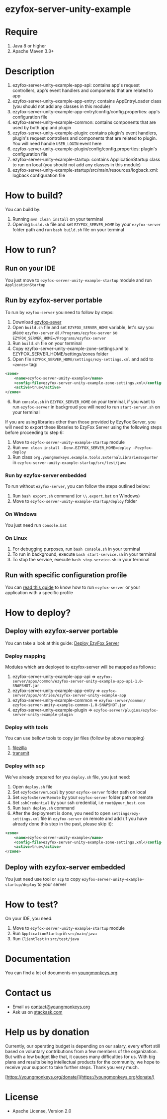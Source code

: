 
# ezyfox-server-unity-example

# Require

1. Java 8 or higher
2. Apache Maven 3.3+

# Description

1. ezyfox-server-unity-example-app-api: contains app's request controllers, app's event handlers and components that are related to
   app
2. ezyfox-server-unity-example-app-entry: contains AppEntryLoader class (you should not add any classes in this module)
3. ezyfox-server-unity-example-app-entry/config/config.properties: app's configuration file
4. ezyfox-server-unity-example-common: contains components that are used by both app and plugin
5. ezyfox-server-unity-example-plugin: contains plugin's event handlers, plugin's request controllers and components that are related
   to plugin. You will need handle `USER_LOGIN` event here
6. ezyfox-server-unity-example-plugin/config/config.properties: plugin's configuration file
7. ezyfox-server-unity-example-startup: contains ApplicationStartup class to run on local (you should not add any classes in this
   module)
8. ezyfox-server-unity-example-startup/src/main/resources/logback.xml: logback configuration file

# How to build?

You can build by:

1. Running `mvn clean install` on your terminal
2. Opening `build.sh` file and set `EZYFOX_SERVER_HOME` by your `ezyfox-server` folder path and run `bash build.sh` file
   on your terminal

# How to run?

## Run on your IDE

You just move to `ezyfox-server-unity-example-startup` module and run `ApplicationStartup`

## Run by ezyfox-server portable

To run by `ezyfox-server` you need to follow by steps:

1. Download [ezyfox-sever](https://youngmonkeys.org/download)
2. Open `build.sh` file and set `EZYFOX_SERVER_HOME` variable, let's say you place `ezyfox-server`
   at `/Programs/ezyfox-server` so `EZYFOX_SERVER_HOME=/Programs/ezyfox-server`
3. Run `build.sh` file on your terminal
4. Copy ezyfox-server-unity-example-zone-settings.xml to EZYFOX_SERVER_HOME/settings/zones folder
5. Open file `EZYFOX_SERVER_HOME/settings/ezy-settings.xml` and add to `<zones>` tag:

```xml
<zone>
	<name>ezyfox-server-unity-example</name>
	<config-file>ezyfox-server-unity-example-zone-settings.xml</config-file>
	<active>true</active>
</zone>
```

6. Run `console.sh` in `EZYFOX_SERVER_HOME` on your terminal, if you want to run `ezyfox-server` in backgroud you will
   need to run `start-server.sh` on your terminal

If you are using libraries other than those provided by EzyFox Server, you will need to export these libraries to EzyFox Server using the following steps before proceeding to step 6:

1. Move to `ezyfox-server-unity-example-startup` module
2. Run `mvn clean install -Denv.EZYFOX_SERVER_HOME=deploy -Pezyfox-deploy`
3. Run class `org.youngmonkeys.example.tools.ExternalLibrariesExporter` in `ezyfox-server-unity-example-startup/src/test/java`

### Run by ezyfox-server embedded

To run without `ezyfox-server`, you can follow the steps outlined below:

1. Run `bash export.sh` command (or `\\.export.bat` on Windows)
2. Move to `ezyfox-server-unity-example-startup/deploy` folder

### On Windows

You just need run `console.bat`

### On Linux

1. For debugging purposes, run `bash console.sh` in your terminal
2. To run in background, execute `bash start-service.sh` in your terminal
3. To stop the service, execute `bash stop-service.sh` in your terminal

## Run with specific configuration profile

You can [read this guide](https://youngmonkeys.org/ezyfox-server-project-configuration/) to know how to
run `ezyfox-server` or your application with a specific profile

# How to deploy?

## Deploy with ezyfox-server portable

You can take a look at this guide: [Deploy EzyFox Server](https://youngmonkeys.org/deploy-ezyfox-server/)

### Deploy mapping

Modules which are deployed to ezyfox-server will be mapped as follows::

1. ezyfox-server-unity-example-app-api => `ezyfox-server/apps/common/ezyfox-server-unity-example-app-api-1.0-SNAPSHOT.jar`
2. ezyfox-server-unity-example-app-entry => `ezyfox-server/apps/entries/ezyfox-server-unity-example-app`
3. ezyfox-server-unity-example-common => `ezyfox-server/common/ ezyfox-server-unity-example-common-1.0-SNAPSHOT.jar`
4. ezyfox-server-unity-example-plugin => `ezyfox-server/plugins/ezyfox-server-unity-example-plugin`

### Deploy with tools

You can use bellow tools to copy jar files (follow by above mapping)

1. [filezilla](https://filezilla-project.org/)
2. [transmit](https://panic.com/transmit/)

### Deploy with scp

We've already prepared for you `deploy.sh` file, you just need:

1. Open `deploy.sh` file
2. Set `ezyfoxServerLocal` by your `ezyfox-server` folder path on local
3. Set `ezyfoxServerRemote` by your `ezyfox-server` folder path on remote
4. Set `sshCredential` by your ssh credential, i.e `root@your_host.com`
5. Run `bash deploy.sh` command
6. After the deployment is done, you need to open `settings/ezy-settings.xml` file in `ezyfox-server` on remote and
   add (if you have already done this step in the past, please skip it):

```xml
<zone>
	<name>ezyfox-server-unity-example</name>
	<config-file>ezyfox-server-unity-example-zone-settings.xml</config-file>
	<active>true</active>
</zone>
```

## Deploy with ezyfox-server embedded

You just need use tool or `scp` to copy `ezyfox-server-unity-example-startup/deploy` to your server

# How to test?

On your IDE, you need:

1. Move to `ezyfox-server-unity-example-startup` module
2. Run `ApplicationStartup` in `src/main/java`
3. Run `ClientTest` in `src/test/java`

# Documentation

You can find a lot of documents on [youngmonkeys.org](https://youngmonkeys.org/ezyfox-sever/)

# Contact us

- Email us [contact@youngmonkeys.org](contact@youngmonkeys.org)
- Ask us on [stackask.com](https://stackask.com)

# Help us by donation

Currently, our operating budget is depending on our salary, every effort still based on voluntary contributions from a
few members of the organization. But with a low budget like that, it causes many difficulties for us. With big plans and
results being intellectual products for the community, we hope to receive your support to take further steps. Thank you
very much.

[https://youngmonkeys.org/donate/](https://youngmonkeys.org/donate/)

# License

- Apache License, Version 2.0
